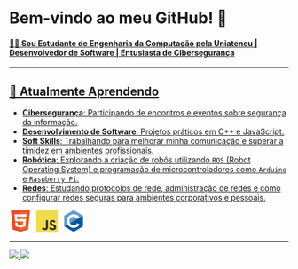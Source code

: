 
# Bem-vindo ao meu GitHub! 👋
  <div id="badges">
  <a href = "(https://github.com/NicolasHarnisch)">

#### 👨‍💻 Sou Estudante de Engenharia da Computação pela Uniateneu | Desenvolvedor de Software | Entusiasta de Cibersegurança

---

## 🌱 Atualmente Aprendendo
- **Cibersegurança**: Participando de encontros e eventos sobre segurança da informação.
- **Desenvolvimento de Software**: Projetos práticos em C++ e JavaScript.
- **Soft Skills**: Trabalhando para melhorar minha comunicação e superar a timidez em ambientes profissionais.
- **Robótica**: Explorando a criação de robôs utilizando `ROS` (Robot Operating System) e programação de microcontroladores como `Arduino` e `Raspberry Pi`.
- **Redes**: Estudando protocolos de rede, administração de redes e como configurar redes seguras para ambientes corporativos e pessoais.
  
<div>
  <img src="https://github.com/devicons/devicon/blob/master/icons/html5/html5-original.svg" title="HTML5" alt="HTML" width="40" height="40"/>&nbsp;
  <img src="https://github.com/devicons/devicon/blob/master/icons/javascript/javascript-original.svg" title="JavaScript" alt="JavaScript" width="40" height="40"/>&nbsp;
  <img src="https://github.com/devicons/devicon/blob/master/icons/c/c-original.svg" title="C++" alt="JavaScript" width="40" height="40"/>&nbsp;
</div>

---


<div align = "left">
<img height = "200em" src="https://github-readme-stats.vercel.app/api/top-langs/?username=NicolasHarnisch&show_icons=true&theme=bear&count_private=true"/>
<img height = "200em" src="https://github-readme-stats.vercel.app/api?username=NicolasHarnisch&show_icons=true&show_icons=true&theme=bear&count_private=true" />
</div>
